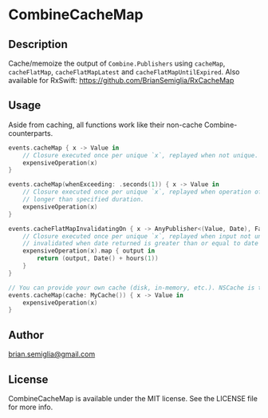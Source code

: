 # CombineCacheMap

## Description

Cache/memoize the output of `Combine.Publishers` using `cacheMap`, `cacheFlatMap`, `cacheFlatMapLatest` and `cacheFlatMapUntilExpired`. Also available for RxSwift: https://github.com/BrianSemiglia/RxCacheMap

## Usage

Aside from caching, all functions work like their non-cache Combine-counterparts.

```swift
events.cacheMap { x -> Value in
    // Closure executed once per unique `x`, replayed when not unique.
    expensiveOperation(x)
}

events.cacheMap(whenExceeding: .seconds(1)) { x -> Value in
    // Closure executed once per unique `x`, replayed when operation of unique value took 
    // longer than specified duration.
    expensiveOperation(x)
}

events.cacheFlatMapInvalidatingOn { x -> AnyPublisher<(Value, Date), Failure> in
    // Closure executed once per unique `x`, replayed when input not unique. Cache 
    // invalidated when date returned is greater than or equal to date of map execution.
    expensiveOperation(x).map { output in 
        return (output, Date() + hours(1))
    }
}

// You can provide your own cache (disk, in-memory, etc.). NSCache is the default.
events.cacheMap(cache: MyCache()) { x -> Value in
    expensiveOperation(x)
}
```

## Author

brian.semiglia@gmail.com

## License

CombineCacheMap is available under the MIT license. See the LICENSE file for more info.
